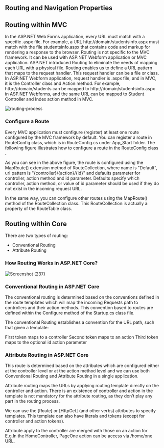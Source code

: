 ## Routing and Navigation Properties


## Routing within MVC

In the ASP.NET Web Forms application, every URL must match with a specific .aspx file. For example, a URL http://domain/studentsinfo.aspx must match with the file studentsinfo.aspx that contains code and markup for rendering a response to the browser.
Routing is not specific to the MVC framework. It can be used with ASP.NET Webform application or MVC application.
ASP.NET introduced Routing to eliminate the needs of mapping each URL with a physical file. Routing enables us to define a URL pattern that maps to the request handler. This request handler can be a file or class. In ASP.NET Webform application, request handler is .aspx file, and in MVC, it is the Controller class and Action method. For example, http://domain/students can be mapped to http://domain/studentsinfo.aspx in ASP.NET Webforms, and the same URL can be mapped to Student Controller and Index action method in MVC.


![routing-process](https://user-images.githubusercontent.com/98957434/164866135-4a25edb5-c151-4c65-8c2c-531815991a5b.png)

### Configure a Route
Every MVC application must configure (register) at least one route configured by the MVC framework by default. You can register a route in RouteConfig class, which is in RouteConfig.cs under App_Start folder. The following figure illustrates how to configure a route in the RouteConfig class .

As you can see in the above figure, the route is configured using the MapRoute() extension method of RouteCollection, where name is "Default", url pattern is "{controller}/{action}/{id}" and defaults parameter for controller, action method and id parameter. Defaults specify which controller, action method, or value of id parameter should be used if they do not exist in the incoming request URL.

In the same way, you can configure other routes using the MapRoute() method of the RouteCollection class. This RouteCollection is actually a property of the RouteTable class.


## Routing within Core

There are two types of routing:
* Conventional Routing
* Attribute Routing

### How Routing Works in ASP.NET Core?

![Screenshot (237)](https://user-images.githubusercontent.com/98957434/164868000-30d431d1-3c97-4f52-9942-f7a945563f5c.png)


### Conventional Routing in ASP.NET Core
The conventional routing is determined based on the conventions defined in the route templates which will map the incoming Requests path to controllers and their action methods. This convention based to routes are defined within the Configure method of the Startup.cs class file.

The conventional Routing establishes a convention for the URL path, such that given a template:

First token maps to a controller
Second token maps to an action
Third token maps to the optional id action parameter



### Attribute Routing in ASP.NET Core
This route is determined based on the attributes which are configured either at the controller level or at the action method level and we can use both Conventional Routing and Attribute Routing in a single application.

Attribute routing maps the URLs by applying routing template directly on the controller and action. There is an existence of controller and action in the template is not mandatory for the attribute routing, as they don’t play any part in the routing process.

We can use the [Route] or [HttpGet] (and other verbs) attributes to specify templates. This template can also have literals and tokens (except for controller and action tokens).

Attribute apply to the controller are merged with those on an action for E.g.In the HomeController, PageOne action can be access via /home/one URL.

